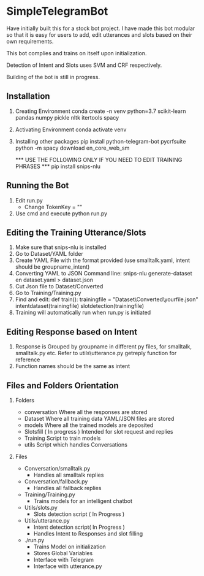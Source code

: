 # SimpleTelegramBot

Have initially built this for a stock bot project. I have made this bot modular so that it is easy for users to add, edit utterances and slots based on their own requirements.

This bot complies and trains on itself upon initialization.

Detection of Intent and Slots uses SVM and CRF respectively.

Building of the bot is still in progress. 


Installation
-------------
1) Creating Environment
	conda create -n venv python=3.7 scikit-learn pandas numpy pickle nltk itertools spacy
2) Activating Environment
	conda activate venv
3) Installing other packages
	pip install python-telegram-bot pycrfsuite 
	python -m spacy download en_core_web_sm
	
	*** USE THE FOLLOWING ONLY IF YOU NEED TO EDIT TRAINING PHRASES ***
	pip install snips-nlu 


Running the Bot
---------------
1) Edit run.py
	- Change TokenKey = "<your token key>"
2) Use cmd and execute python run.py


Editing the Training Utterance/Slots
------------------------------------
1) Make sure that snips-nlu is installed
2) Go to Dataset/YAML folder
3) Create YAML File with the format provided (use smalltalk.yaml, intent should be groupname_intent)
4) Converting YAML to JSON
	Command line: snips-nlu generate-dataset en dataset.yaml > dataset.json
5) Cut Json file to Dataset/Converted
6) Go to Training/Training.py
7) Find and edit:
	def train():
            trainingfile = "Dataset\\Converted\\yourfile.json"
	    intentdataset(trainingfile)
	    slotdetection(trainingfile)
8) Training will automatically run when run.py is initiated


Editing Response based on Intent
---------------------------------
1) Response is Grouped by groupname in different py files, for smalltalk, smalltalk.py etc.
	Refer to utils\utterance.py getreply function for reference
2) Function names should be the same as intent



Files and Folders Orientation
-------------------------------
1) Folders
	- conversation
		Where all the responses are stored
	- Dataset
		Where all training data YAML/JSON files are stored
	- models
		Where all the trained models are deposited
	- Slotsfill ( In progress )
		Intended for slot request and replies
	- Training
		Script to train models
	- utils
		Script which handles Conversations

2) Files
	- Conversation/smalltalk.py
		- Handles all smalltalk replies
	- Conversation/fallback.py
		- Handles all fallback replies
	- Training/Training.py
		- Trains models for an intelligent chatbot
	- Utils/slots.py
		- Slots detection script ( In Progress )
	- Utils/utterance.py
		- Intent detection script( In Progress )
		- Handles Intent to Responses and slot filling
	- ./run.py
		- Trains Model on initialization
		- Stores Global Variables
		- Interface with Telegram
		- Interface with utterance.py


